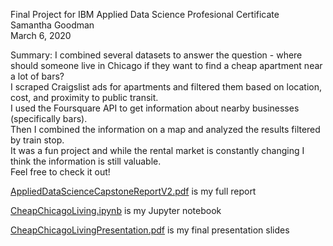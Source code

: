 Final Project for IBM Applied Data Science Profesional Certificate
<br>Samantha Goodman
<br>March 6, 2020

Summary:
I combined several datasets to answer the question - where should someone live in Chicago if they want to find a cheap apartment near a lot of bars?
<br>I scraped Craigslist ads for apartments and filtered them based on location, cost, and proximity to public transit.
<br>I used the Foursquare API to get information about nearby businesses (specifically bars).
<br>Then I combined the information on a map and analyzed the results filtered by train stop.
<br>It was a fun project and while the rental market is constantly changing I think the information is still valuable.
<br>Feel free to check it out!

<a href="https://github.com/sjegoodman/IBM-Data-Science/blob/master/AppliedDataScienceCapstoneReportV1.pdf">AppliedDataScienceCapstoneReportV2.pdf</a> is my full report

<a href="https://github.com/sjegoodman/IBM-Data-Science/blob/master/CheapChicagoLiving.ipynb">CheapChicagoLiving.ipynb</a> is my Jupyter notebook

<a href="https://github.com/sjegoodman/IBM-Data-Science/blob/master/CheapChicagoLivingPresentation.pdf">CheapChicagoLivingPresentation.pdf</a> is my final presentation slides
